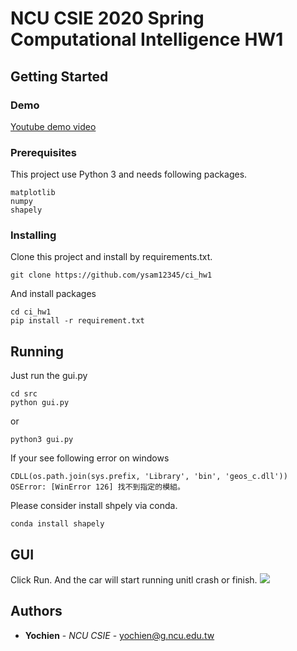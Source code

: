 # NCU CSIE 2020 Spring Computational Intelligence HW1


## Getting Started

### Demo
[Youtube demo video](https://youtu.be/sNgAKdOSO7Y)


### Prerequisites

This project use Python 3 and needs following packages.

```
matplotlib
numpy
shapely
```

### Installing

Clone this project and install by requirements.txt.


```
git clone https://github.com/ysam12345/ci_hw1
```

And install packages

```
cd ci_hw1
pip install -r requirement.txt
```


## Running
Just run the gui.py
```
cd src
python gui.py
```
or
```
python3 gui.py
```

If your see following error on windows
```
CDLL(os.path.join(sys.prefix, 'Library', 'bin', 'geos_c.dll'))
OSError: [WinError 126] 找不到指定的模組。
```
Please consider install shpely via conda.
```
conda install shapely
```

## GUI
Click Run. And the car will start running unitl crash or finish.
![](https://i.imgur.com/qJyidwT.png)




## Authors

* **Yochien** - *NCU CSIE* -  <yochien@g.ncu.edu.tw>
